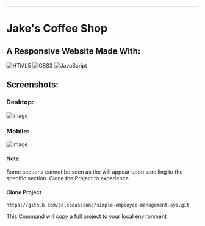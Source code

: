 <hr/>

# Jake's Coffee Shop
## A Responsive Website Made With: 
![HTML5](https://img.shields.io/badge/html5-%23E34F26.svg?style=for-the-badge&logo=html5&logoColor=white)
![CSS3](https://img.shields.io/badge/css3-%231572B6.svg?style=for-the-badge&logo=css3&logoColor=white)
![JavaScript](https://img.shields.io/badge/javascript-%23323330.svg?style=for-the-badge&logo=javascript&logoColor=%23F7DF1E)

## Screenshots:

### Desktop:
![image](https://github.com/celsodasecond/jake-s-coffee-landing-page-html-css-js-responsive/assets/75917932/d81fe8ae-c6c3-44c0-a64b-b3a097c4359d)

### Mobile:
![image](https://github.com/celsodasecond/jake-s-coffee-landing-page-html-css-js-responsive/assets/75917932/c368e055-e907-4968-881e-4fe082f447c2)

#### Note:
Some sections cannot be seen as the will appear upon scrolling to the specific section. Clone the Project to experience.

#### Clone Project

```shell
https://github.com/celsodasecond/simple-employee-management-sys.git
```

This Command will copy a full project to your local environment

